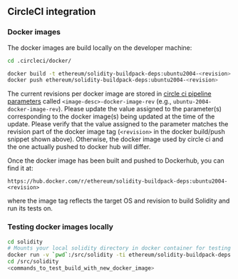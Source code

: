 ## CircleCI integration

### Docker images

The docker images are build locally on the developer machine:

```sh
cd .circleci/docker/

docker build -t ethereum/solidity-buildpack-deps:ubuntu2004-<revision> -f Dockerfile.ubuntu2004 .
docker push ethereum/solidity-buildpack-deps:ubuntu2004-<revision>
```

The current revisions per docker image are stored in [circle ci pipeline parameters](https://github.com/CircleCI-Public/api-preview-docs/blob/master/docs/pipeline-parameters.md#pipeline-parameters) called `<image-desc>-docker-image-rev` (e.g., `ubuntu-2004-docker-image-rev`). Please update the value assigned to the parameter(s) corresponding to the docker image(s) being updated at the time of the update. Please verify that the value assigned to the parameter matches the revision part of the docker image tag (`<revision>` in the docker build/push snippet shown above). Otherwise, the docker image used by circle ci and the one actually pushed to docker hub will differ.

Once the docker image has been built and pushed to Dockerhub, you can find it at:

    https://hub.docker.com/r/ethereum/solidity-buildpack-deps:ubuntu2004-<revision>

where the image tag reflects the target OS and revision to build Solidity and run its tests on.

### Testing docker images locally

```sh
cd solidity
# Mounts your local solidity directory in docker container for testing
docker run -v `pwd`:/src/solidity -ti ethereum/solidity-buildpack-deps:ubuntu2004-<revision> /bin/bash
cd /src/solidity
<commands_to_test_build_with_new_docker_image>
```
